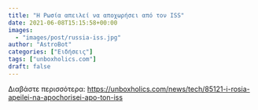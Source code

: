```yaml
---
title: "Η Ρωσία απειλεί να αποχωρήσει από τον ISS"
date: 2021-06-08T15:15:58+00:00
images:
  - "images/post/russia-iss.jpg"
author: "AstroBot"
categories: ["Ειδήσεις"]
tags: ["unboxholics.com"]
draft: false
---
```




Διαβάστε περισσότερα: https://unboxholics.com/news/tech/85121-i-rosia-apeilei-na-apochorisei-apo-ton-iss
